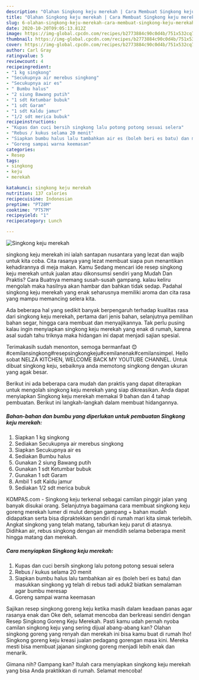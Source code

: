 ```yaml
---
description: "Olahan Singkong keju merekah | Cara Membuat Singkong keju merekah Yang Enak Banget"
title: "Olahan Singkong keju merekah | Cara Membuat Singkong keju merekah Yang Enak Banget"
slug: 6-olahan-singkong-keju-merekah-cara-membuat-singkong-keju-merekah-yang-enak-banget
date: 2020-10-20T09:05:13.812Z
image: https://img-global.cpcdn.com/recipes/b2773884c90c0d4b/751x532cq70/singkong-keju-merekah-foto-resep-utama.jpg
thumbnail: https://img-global.cpcdn.com/recipes/b2773884c90c0d4b/751x532cq70/singkong-keju-merekah-foto-resep-utama.jpg
cover: https://img-global.cpcdn.com/recipes/b2773884c90c0d4b/751x532cq70/singkong-keju-merekah-foto-resep-utama.jpg
author: Carl Gray
ratingvalue: 5
reviewcount: 4
recipeingredient:
- "1 kg singkong"
- "Secukupnya air merebus singkong"
- "Secukupnya air es"
- " Bumbu halus"
- "2 siung Bawang putih"
- "1 sdt Ketumbar bubuk"
- "1 sdt Garam"
- "1 sdt Kaldu jamur"
- "1/2 sdt merica bubuk"
recipeinstructions:
- "Kupas dan cuci bersih singkong lalu potong potong sesuai selera"
- "Rebus / kukus selama 20 menit"
- "Siapkan bumbu halus lalu tambahkan air es (boleh beri es batu) dan masukkan singkong yg telah di rebus tadi aduk2 biatkan semalaman agar bumbu meresap"
- "Goreng sampai warna keemasan"
categories:
- Resep
tags:
- singkong
- keju
- merekah

katakunci: singkong keju merekah 
nutrition: 137 calories
recipecuisine: Indonesian
preptime: "PT28M"
cooktime: "PT57M"
recipeyield: "1"
recipecategory: Lunch

---
```



![Singkong keju merekah](https://img-global.cpcdn.com/recipes/b2773884c90c0d4b/751x532cq70/singkong-keju-merekah-foto-resep-utama.jpg)


singkong keju merekah ini ialah santapan nusantara yang lezat dan wajib untuk kita coba. Cita rasanya yang lezat membuat siapa pun menantikan kehadirannya di meja makan.
Kamu Sedang mencari ide resep singkong keju merekah untuk jualan atau dikonsumsi sendiri yang Mudah Dan Praktis? Cara Buatnya memang susah-susah gampang. kalau keliru mengolah maka hasilnya akan hambar dan bahkan tidak sedap. Padahal singkong keju merekah yang enak seharusnya memiliki aroma dan cita rasa yang mampu memancing selera kita.

Ada beberapa hal yang sedikit banyak berpengaruh terhadap kualitas rasa dari singkong keju merekah, pertama dari jenis bahan, selanjutnya pemilihan bahan segar, hingga cara membuat dan menyajikannya. Tak perlu pusing kalau ingin menyiapkan singkong keju merekah yang enak di rumah, karena asal sudah tahu triknya maka hidangan ini dapat menjadi sajian spesial.

Terimakasih sudah menonton, semoga bermanfaat 😊 #cemilansingkong#resepsingkongkeju#cemilanenak#cemilansimpel. Hello sobat NELZA KITCHEN, WELCOME BACK MY YOUTUBE CHANNEL. Untuk dibuat singkong keju, sebaiknya anda memotong singkong dengan ukuran yang agak besar.


Berikut ini ada beberapa cara mudah dan praktis yang dapat diterapkan untuk mengolah singkong keju merekah yang siap dikreasikan. Anda dapat menyiapkan Singkong keju merekah memakai 9 bahan dan 4 tahap pembuatan. Berikut ini langkah-langkah dalam membuat hidangannya.

<!--inarticleads1-->

##### Bahan-bahan dan bumbu yang diperlukan untuk pembuatan Singkong keju merekah:

1. Siapkan 1 kg singkong
1. Sediakan Secukupnya air merebus singkong
1. Siapkan Secukupnya air es
1. Sediakan  Bumbu halus
1. Gunakan 2 siung Bawang putih
1. Gunakan 1 sdt Ketumbar bubuk
1. Gunakan 1 sdt Garam
1. Ambil 1 sdt Kaldu jamur
1. Sediakan 1/2 sdt merica bubuk


KOMPAS.com - Singkong keju terkenal sebagai camilan pinggir jalan yang banyak disukai orang. Selanjutnya bagaimana cara membuat singkong keju goreng merekah lumer di mulut dengan gampang + bahan mudah didapatkan serta bisa dipraktekkan sendiri di rumah mari kita simak terlebih. Angkat singkong yang telah matang, taburkan keju parut di atasnya. Didihkan air, rebus singkong dengan air mendidih selama beberapa menit hingga matang dan merekah. 

<!--inarticleads2-->

##### Cara menyiapkan Singkong keju merekah:

1. Kupas dan cuci bersih singkong lalu potong potong sesuai selera
1. Rebus / kukus selama 20 menit
1. Siapkan bumbu halus lalu tambahkan air es (boleh beri es batu) dan masukkan singkong yg telah di rebus tadi aduk2 biatkan semalaman agar bumbu meresap
1. Goreng sampai warna keemasan


Sajikan resep singkong goreng keju ketika masih dalam keadaan panas agar rasanya enak dan Oke deh, selamat mencoba dan berkreasi sendiri dengan Resep Singkong Goreng Keju Merekah. Pasti kamu udah pernah nyoba camilan singkong keju yang sering dijual abang-abang kan? Olahan singkong goreng yang renyah dan merekah ini bisa kamu buat di rumah lho! Singkong goreng keju kreasi jualan pedagang gorengan masa kini. Mereka mesti bisa membuat jajanan singkong goreng menjadi lebih enak dan menarik. 

Gimana nih? Gampang kan? Itulah cara menyiapkan singkong keju merekah yang bisa Anda praktikkan di rumah. Selamat mencoba!
